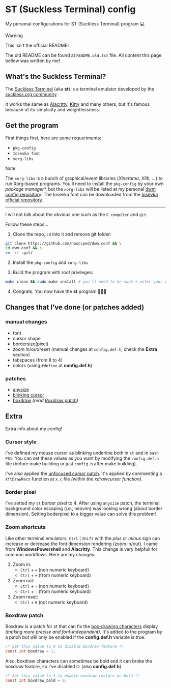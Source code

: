 ST (Suckless Terminal) config
=============================

My personal configurations for ST (Suckless Terminal) program 💻

> [!WARNING]
>
> This isn't the official README!
>
> The old README can be found at `README.old.txt` file. All content
> this page bellow was written by me!

## What's the Suckless Terminal?

The [Suckless Terminal](https://st.suckless.org/) (aka **st**) is a
terminal emulator developed by the
[suckless.org community](https://suckless.org/).

It works the same as [Alacritty](https://alacritty.org/),
[Kitty](https://sw.kovidgoyal.net/kitty/) and many others, but it's
famous because of its simplicity and weightlessness.

## Get the program

First things first, here are some requeriments:

- `pkg-config`
- `Iosevka font`
- `xorg-libs`

> [!NOTE]
>
> The `xorg-libs` is a bunch of graphical/event libraries
> (_Xinerama_, _Xlib_, _..._) to run Xorg-based programs. You'll need
> to install the `pkg-config` by your own *package manager**, but the
> `xorg-libs` will be listed at my personal
> [dwm config repository](https://github.com/nasccped/dwm.conf). The
> Iosevka font can be downloaded from the
> [Iosevka official repository](https://github.com/be5invis/Iosevka).
>
> ---
>
> I will not talk about the obvious one such as the `C compiler` and
> `git`.

Follow these steps...

1. Clone the repo, `cd` into it and remove git folder:

```sh
git clone https://github.com/nasccped/dwm.conf && \
cd dwm.conf && \
rm -rf .git/
```

2. Install the `pkg-config` and `xorg-libs`

3. Build the program with root privileges:

```sh
make clean && sudo make install # you'll need to be sudo + enter your pass
```

4. Congrats. You now have the **st** program 🎉🎉🎉

## Changes that I've done (or patches added)

### manual changes

- font
- cursor shape
- bordersize(pixel)
- zoom in/out/reset (manual changes at `config.def.h`, check the
  **Extra** section)
- tabspaces (from 8 to 4)
- colors (using `#define` at **config.def.h**)

### patches

- [anysize](https://st.suckless.org/patches/anysize/)
- [blinking cursor](https://st.suckless.org/patches/blinking_cursor/)
- [boxdraw](https://st.suckless.org/patches/boxdraw/)
  _(read [Boxdraw patch](#boxdraw-patch))_

## Extra

Extra info about my config!

### Cursor style

I've defined my mouse cursor as blinking underline both in `st` and
in `bash PS1`. You can set these values as you want by modifying the
`config.def.h` file (before make building or just `config.h` after
make building).

I've also applied the [unfocused cursor patch]. It's applied by
commenting a `XftDrawRect` function at `x.c` file _(within the
xdrawcursor function)_.

[unfocused cursor patch]: https://st.suckless.org/patches/unfocused_cursor/

### Border pixel

I've setted my `st` border pixel to 4. After using `anysize` patch,
the terminal background color escaping (i.e., neovim) was looking
wrong (about border dimension). Setting boderpixel to a bigger value
can solve this problem!

### Zoom shortcuts

Like other terminal emulators, `Ctrl` | `Shift` with the _plus_ or
_minus_ sign can increase or decrease the font dimension rendering
(zoom in/out). I came from **WindowsPowershell** and **Alacritty**.
This change is very helpfull for common workflows. Here are my
changes:

1. Zoom in:
    - `Ctrl` + `=` (non numeric keyboard)
    - `Ctrl` + `+` (from numeric keyboard)
2. Zoom out:
    - `Ctrl` + `-` (non numeric keyboard)
    - `Ctrl` + `-` (from numeric keyboard)
3. Zoom reset:
    - `Ctrl` + `0` (not numeric keyboard)

### Boxdraw patch

Boxdraw is a patch for st that can fix the
[box-drawing characters](https://en.wikipedia.org/wiki/Box-drawing_characters)
display _(making more precise and font-independent)_. It's added to
the program by a patch but will only be enabled if the
**config.def.h** variable is true:

```c
/* Set this value to 0 to disable boxdraw feature */
const int boxdraw = 1;
```

Also, boxdraw characters can sometimes be bold and it can broke the
boxdraw feature, so I've disabled it: (also **config.def.h**)

```c
/* Set this value to 1 to enable boxdraw feature on bold */
const int boxdraw_bold = 0;
```

